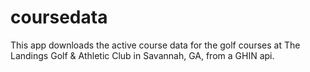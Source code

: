 # coursedata
This app downloads the active course data for the golf courses at The Landings Golf & Athletic Club in Savannah, GA, from a GHIN api.

